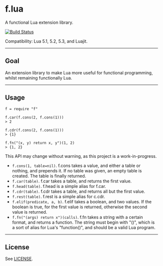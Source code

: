 # f.lua

A functional Lua extension library.

[![Build Status](https://travis-ci.org/shakna-israel/f.lua.svg?branch=master)](https://travis-ci.org/shakna-israel/f.lua)

Compatibility: Lua 5.1, 5.2, 5.3, and Luajit.

---

## Goal

An extension library to make Lua more useful for functional programming, whilst remaining functionally Lua.

---

## Usage

```
f = require "f"

f.car(f.cons(2, f.cons(1)))
> 2

f.cdr(f.cons(2, f.cons(1)))
> {1}

f.fn("(x, y) return x, y")(1, 2)
> {1, 2}
```

This API may change without warning, as this project is a work-in-progress.

* ```f.cons(1, table=nil)```. f.cons takes a value, and either a table or nothing, and prepends it. If no table was given, an empty table is created. The table is finally returned.
* ```f.car(table)```. f.car takes a table, and returns the first value.
* ```f.head(table)```. f.head is a simple alias for f.car.
* ```f.cdr(table)```. f.cdr takes a table, and returns all but the first value.
* ```f.rest(table)```. f.rest is a simple alias for c.cdr.
* ```f.elif(predicate, a, b)```. f.elif takes a boolean, and two values. If the boolean is true, for the first value is returned, otherwise the second value is returned.
* ```f.fn("(args) return x")(calls)```. f.fn takes a string with a certain format, and returns a function. The string must begin with "()", which is a sort of alias for Lua's "function()", and should be a valid Lua program.

---

## License

See [LICENSE](LICENSE).
